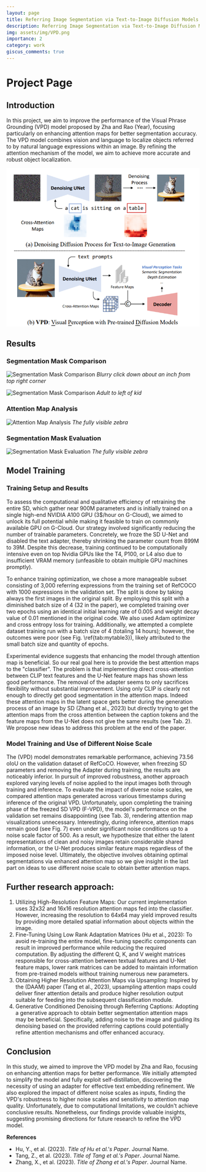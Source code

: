 ```yaml
---
layout: page
title: Referring Image Segmentation via Text-to-Image Diffusion Models
description: Referring Image Segmentation via Text-to-Image Diffusion Models
img: assets/img/VPD.png
importance: 2
category: work
giscus_comments: true
---
```


# Project Page

## Introduction

In this project, we aim to improve the performance of the Visual Phrase Grounding (VPD) model proposed by Zha and Rao (Year), focusing particularly on enhancing attention maps for better segmentation accuracy. The VPD model combines vision and language to localize objects referred to by natural language expressions within an image. By refining the attention mechanism of the model, we aim to achieve more accurate and robust object localization.

![VPD Architecture](https://github.com/melvinsevi/melvinsevi.github.io/blob/master/assets/img/VPD.png)


## Results

### Segmentation Mask Comparison

![Segmentation Mask Comparison](no_mistake/input_image739.png)
*Blurry click down about an inch from top right corner*

![Segmentation Mask Comparison](no_mistake/input_image745.png)
*Adult to left of kid*

### Attention Map Analysis

![Attention Map Analysis](no_mistake/input_image87.png)
*The fully visible zebra*

### Segmentation Mask Evaluation

![Segmentation Mask Evaluation](no_mistake/input_image87.png)
*The fully visible zebra*

## Model Training

### Training Setup and Results

To assess the computational and qualitative efficiency of retraining the entire SD, which gather near 900M parameters and is initially trained on a single high-end NVIDIA A100 GPU (3$/hour on G-Cloud), we aimed to unlock its full potential while making it feasible to train on commonly available GPU on G-Cloud. Our strategy involved significantly reducing the number of trainable parameters. Concretely, we froze the SD U-Net and disabled the text adapter, thereby shrinking the parameter count from 899M to 39M. Despite this decrease, training continued to be computationally intensive even on top Nvidia GPUs like the T4, P100, or L4 also due to insufficient VRAM memory (unfeasible to obtain multiple GPU machines promptly). 

To enhance training optimization, we chose a more manageable subset consisting of 3,000 referring expressions from the training set of RefCOCO with 1000 expressions in the validation set. The split is done by taking always the first images in the original split. By employing this split with a diminished batch size of 4 (32 in the paper), we completed training over two epochs using an identical initial learning rate of 0.005 and weight decay value of 0.01 mentioned in the original code. We also used Adam optimizer and cross entropy loss for training. Additionally, we attempted a complete dataset training run with a batch size of 4 (totaling 14 hours); however, the outcomes were poor (see Fig. \ref{tab:mytable3}), likely attributed to the small batch size and quantity of epochs. 

Experimental evidence suggests that enhancing the model through attention map is beneficial. So our real goal here is to provide the best attention maps to the "classifier". The problem is that implementing direct cross-attention between CLIP text features and the U-Net feature maps has shown less good performance. The removal of the adapter seems to only sacrifices flexibility without substantial improvement. Using only CLIP is clearly not enough to directly get good segmentation in the attention maps. Indeed these attention maps in the latent space gets better during the generation process of an image by SD (Zhang et al., 2023) but directly trying to get the attention maps from the cross attention between the caption tokens and the feature maps from the U-Net does not give the same results (see Tab. 2). We propose new ideas to address this problem at the end of the paper.

### Model Training and Use of Different Noise Scale

The (VPD) model demonstrates remarkable performance, achieving 73.56 oIoU on the validation dataset of RefCoCO. However, when freezing SD parameters and removing the Adapter during training, the results are noticeably inferior. In pursuit of improved robustness, another approach explored varying levels of noise applied to the input images both through training and inference. To evaluate the impact of diverse noise scales, we compared attention maps generated across various timestamps during inference of the original VPD. Unfortunately, upon completing the training phase of the freezed SD VPD (F-VPD), the model's performance on the validation set remains disappointing (see Tab. 3), rendering attention map visualizations unnecessary. Interestingly, during inference, attention maps remain good (see Fig. 7) even under significant noise conditions up to a noise scale factor of 500. As a result, we hypothesize that either the latent representations of clean and noisy images retain considerable shared information, or the U-Net produces similar feature maps regardless of the imposed noise level. Ultimately, the objective involves obtaining optimal segmentations via enhanced attention map so we give insight in the last part on ideas to use different noise scale to obtain better attention maps.

## Further research approach:

1. Utilizing High-Resolution Feature Maps: Our current implementation uses 32x32 and 16x16 resolution attention maps fed into the classifier. However, increasing the resolution to 64x64 may yield improved results by providing more detailed spatial information about objects within the image. 
2. Fine-Tuning Using Low Rank Adaptation Matrices (Hu et al., 2023): To avoid re-training the entire model, fine-tuning specific components can result in improved performance while reducing the required computation. By adjusting the different Q, K, and V weight matrices responsible for cross-attention between textual features and U-Net feature maps, lower rank matrices can be added to maintain information from pre-trained models without training numerous new parameters. 
3. Obtaining Higher Resolution Attention Maps via Upsampling: Inspired by the (DAAM) paper (Tang et al., 2023), upsampling attention maps could deliver finer attention details and produce higher resolution output suitable for feeding into the subsequent classification module.
4. Generative Conditioned Denoising through Referring Captions: Adopting a generative approach to obtain better segmentation attention maps may be beneficial. Specifically, adding noise to the image and guiding its denoising based on the provided referring captions could potentially refine attention mechanisms and offer enhanced accuracy.

## Conclusion

In this study, we aimed to improve the VPD model by Zha and Rao, focusing on enhancing attention maps for better performance. We initially attempted to simplify the model and fully exploit self-distillation, discovering the necessity of using an adapter for effective text embedding refinement. We also explored the impact of different noise scales as inputs, finding the VPD's robustness to higher noise scales and sensitivity to attention map quality. Unfortunately, due to computational limitations, we couldn't achieve conclusive results. Nonetheless, our findings provide valuable insights, suggesting promising directions for future research to refine the VPD model.

**References**

- Hu, Y., et al. (2023). *Title of Hu et al.'s Paper*. Journal Name.
- Tang, Z., et al. (2023). *Title of Tang et al.'s Paper*. Journal Name.
- Zhang, X., et al. (2023). *Title of Zhang et al.'s Paper*. Journal Name.

